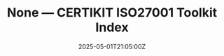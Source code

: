 ---
title: None — CERTIKIT ISO27001 Toolkit Index
linkTitle: None — CERTIKIT ISO27001 Toolkit Index
date: '2025-05-01T21:05:00Z'
weight: 1
description: No content
draft: false
ref: none--certikit-iso27001-toolkit-index
---